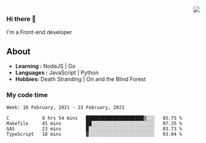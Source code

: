 <img align='right' src="https://github-readme-stats.vercel.app/api?username=strugglebak&show_icons=true">

### Hi there 👋

I'm a Front-end developer

## About

-  **Learning :** NodeJS | Go
-  **Languages :** JavaScript | Python
-  **Hobbies:** Death Stranding | Ori and the Blind Forest

### My code time

<!--START_SECTION:waka-->
```text
Week: 16 February, 2021 - 23 February, 2021

C            8 hrs 54 mins   █████████████████████▒░░░   85.75 % 
Makefile     45 mins         ██░░░░░░░░░░░░░░░░░░░░░░░   07.35 % 
GAS          23 mins         █░░░░░░░░░░░░░░░░░░░░░░░░   03.73 % 
TypeScript   18 mins         ▓░░░░░░░░░░░░░░░░░░░░░░░░   03.04 % 
```
<!--END_SECTION:waka-->
